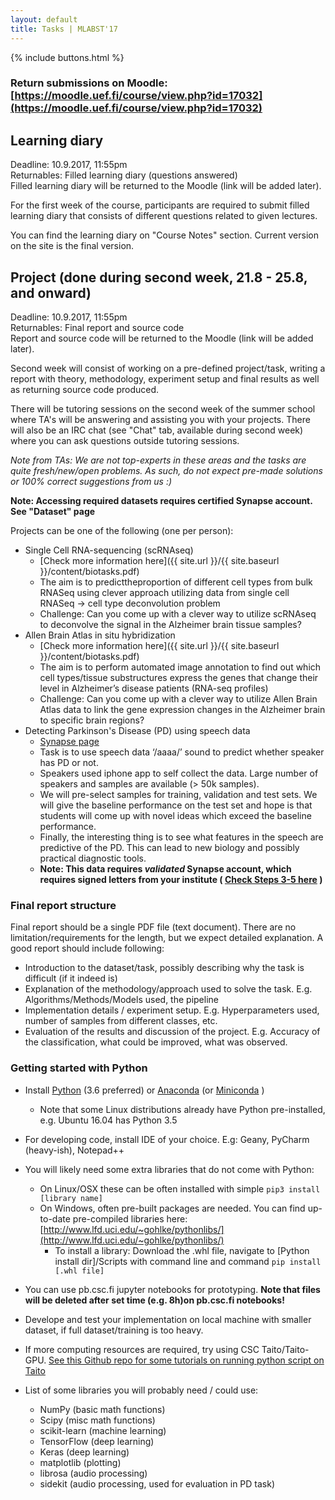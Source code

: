 ```yaml
---
layout: default
title: Tasks | MLABST'17
---
```


{% include buttons.html %}

### Return submissions on Moodle: [https://moodle.uef.fi/course/view.php?id=17032](https://moodle.uef.fi/course/view.php?id=17032)

## Learning diary
Deadline: 10.9.2017, 11:55pm<br>
Returnables: Filled learning diary (questions answered) <br>
Filled learning diary will be returned to the Moodle (link will be added later).

For the first week of the course, participants are required to submit filled
learning diary that consists of different questions related to given lectures. 

You can find the learning diary on "Course Notes" section. Current version 
on the site is the final version.

## Project (done during second week, 21.8 - 25.8, and onward)
Deadline: 10.9.2017, 11:55pm<br>
Returnables: Final report and source code <br>
Report and source code will be returned to the Moodle (link will be added later).

Second week will consist of working on a pre-defined project/task, writing a
report with theory, methodology, experiment setup and final results as well as returning source code produced. 

There will be tutoring sessions on the second week of the summer school where
TA's will be answering and assisting you with your projects. There will also be 
an IRC chat (see "Chat" tab, available during second week) where you can ask questions outside tutoring sessions. 

*Note from TAs: We are not top-experts in these areas and the tasks are quite fresh/new/open problems. As such, do not expect pre-made solutions or 100% correct suggestions from us :)*

**Note: Accessing required datasets requires certified Synapse account. See "Dataset" page**

Projects can be one of the following (one per person): 

- Single Cell RNA-sequencing (scRNAseq)
    - [Check more information here]({{ site.url }}/{{ site.baseurl }}/content/biotasks.pdf)
    - The aim is to predicttheproportion of different cell types from bulk RNASeq using clever approach utilizing data from single cell RNASeq -> cell type deconvolution problem
    - Challenge: Can you come up with a clever way to utilize scRNAseq to deconvolve the signal in the Alzheimer brain tissue samples?
- Allen Brain Atlas in situ hybridization
    - [Check more information here]({{ site.url }}/{{ site.baseurl }}/content/biotasks.pdf)
    - The aim is to perform automated image annotation to find out which cell types/tissue substructures express the genes that change their level in Alzheimer’s disease patients (RNA-seq profiles)
    - Challenge: Can you come up with a clever way to utilize Allen Brain Atlas data to link the gene expression changes in the Alzheimer brain to specific brain regions?
- Detecting Parkinson's Disease (PD) using speech data
    - [Synapse page](https://www.synapse.org/#!Synapse:syn4993293/wiki/)
    - Task is to use speech data ‘/aaaa/’ sound to predict whether speaker has PD or not. 
    - Speakers used iphone app to self collect the data. Large number of speakers and samples are available (> 50k samples). 
    - We will pre-select samples for training, validation and test sets. We will give the baseline performance on the test set and hope is that students will come up with novel ideas which exceed the baseline performance. 
    - Finally, the interesting thing is to see what features in the speech are predictive of the PD. This can lead to new biology and possibly practical diagnostic tools.
    - **Note: This data requires *validated* Synapse account, which requires signed letters from your institute ( [Check Steps 3-5  here](https://www.synapse.org/#!Synapse:syn4993293/wiki/247860) )**

### Final report structure

Final report should be a single PDF file (text document). There are no limitation/requirements for the length, but we expect detailed explanation.
A good report should include following:

- Introduction to the dataset/task, possibly describing why the task is difficult (if it indeed is)
- Explanation of the methodology/approach used to solve the task. E.g. Algorithms/Methods/Models used, the pipeline
- Implementation details / experiment setup. E.g. Hyperparameters used, number of samples from different classes, etc.
- Evaluation of the results and discussion of the project. E.g. Accuracy of the classification, what could be improved, what was observed.

    
### Getting started with Python

- Install [Python](https://www.python.org/) (3.6 preferred) or [Anaconda](https://www.continuum.io/) (or [Miniconda](https://conda.io/miniconda.html) )
    - Note that some Linux distributions already have Python pre-installed, e.g. Ubuntu 16.04 has Python 3.5
- For developing code, install IDE of your choice. E.g: Geany, PyCharm (heavy-ish), Notepad++
- You will likely need some extra libraries that do not come with Python:
    - On Linux/OSX these can be often installed with simple `pip3 install [library name]`
    - On Windows, often pre-built packages are needed. You can find up-to-date pre-compiled libraries here: [http://www.lfd.uci.edu/~gohlke/pythonlibs/](http://www.lfd.uci.edu/~gohlke/pythonlibs/)
        - To install a library: Download the .whl file, navigate to [Python install dir]/Scripts with command line and command `pip install [.whl file]`
- You can use pb.csc.fi jupyter notebooks for prototyping. **Note that files will be deleted after set time (e.g. 8h)on pb.csc.fi notebooks!**
- Develope and test your implementation on local machine with smaller dataset, if full dataset/training is too heavy.
- If more computing resources are required, try using CSC Taito/Taito-GPU. [See this Github repo for some tutorials on running python script on Taito](https://github.com/CSCfi/machine-learning-scripts/tree/master/courses/uefml2017)

- List of some libraries you will probably need / could use:
    - NumPy (basic math functions)
    - Scipy (misc math functions)
    - scikit-learn (machine learning)
    - TensorFlow (deep learning)
    - Keras (deep learning)
    - matplotlib (plotting)
    - librosa (audio processing)
    - sidekit (audio processing, used for evaluation in PD task)
